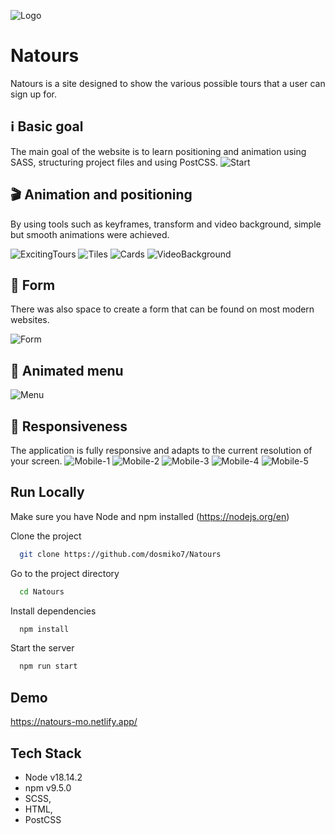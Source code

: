 ![Logo](documentation/images/logo.png)

# Natours

Natours is a site designed to show the various possible tours that a user can sign up for.

## ℹ️ Basic goal

The main goal of the website is to learn positioning and animation using SASS, structuring project files and using PostCSS.
![Start](documentation/images/Start.gif)

## 🎬 Animation and positioning

By using tools such as keyframes, transform and video background, simple but smooth animations were achieved.

![ExcitingTours](documentation/images/ExcitingTours.gif)
![Tiles](documentation/images/Tiles.gif)
![Cards](documentation/images/Cards.gif)
![VideoBackground](documentation/images/VideoBackground.gif)

## 🎫 Form

There was also space to create a form that can be found on most modern websites.

![Form](documentation/images/Form.png)

## 📃 Animated menu

![Menu](documentation/images/Menu.gif)

## 📏 Responsiveness

The application is fully responsive and adapts to the current resolution of your screen.
![Mobile-1](documentation/images/Mobile-1.png)
![Mobile-2](documentation/images/Mobile-2.png)
![Mobile-3](documentation/images/Mobile-3.png)
![Mobile-4](documentation/images/Mobile-4.png)
![Mobile-5](documentation/images/Mobile-5.png)

## Run Locally

Make sure you have Node and npm installed (https://nodejs.org/en)

Clone the project

```bash
  git clone https://github.com/dosmiko7/Natours
```

Go to the project directory

```bash
  cd Natours
```

Install dependencies

```bash
  npm install
```

Start the server

```bash
  npm run start
```

## Demo

https://natours-mo.netlify.app/

## Tech Stack

- Node v18.14.2
- npm v9.5.0
- SCSS,
- HTML,
- PostCSS
